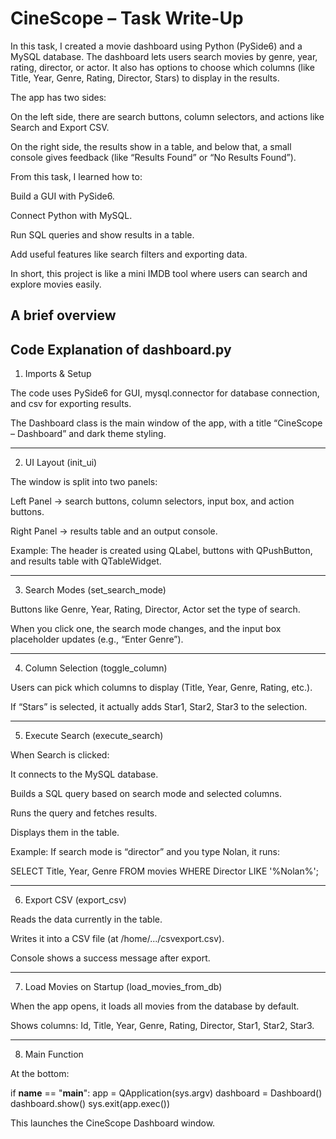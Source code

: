
# CineScope – Task Write-Up 

In this task, I created a movie dashboard using Python (PySide6) and a MySQL database. The dashboard lets users search movies by genre, year, rating, director, or actor. It also has options to choose which columns (like Title, Year, Genre, Rating, Director, Stars) to display in the results.

The app has two sides:

On the left side, there are search buttons, column selectors, and actions like Search and Export CSV.

On the right side, the results show in a table, and below that, a small console gives feedback (like “Results Found” or “No Results Found”).

From this task, I learned how to:

Build a GUI with PySide6.

Connect Python with MySQL.

Run SQL queries and show results in a table.

Add useful features like search filters and exporting data.


In short, this project is like a mini IMDB tool where users can search and explore movies easily.

## A brief overview

## Code Explanation of dashboard.py

1. Imports & Setup

The code uses PySide6 for GUI, mysql.connector for database connection, and csv for exporting results.

The Dashboard class is the main window of the app, with a title “CineScope – Dashboard” and dark theme styling.





---

2. UI Layout (init_ui)

The window is split into two panels:

Left Panel → search buttons, column selectors, input box, and action buttons.

Right Panel → results table and an output console.


Example: The header is created using QLabel, buttons with QPushButton, and results table with QTableWidget.





---

3. Search Modes (set_search_mode)

Buttons like Genre, Year, Rating, Director, Actor set the type of search.

When you click one, the search mode changes, and the input box placeholder updates (e.g., “Enter Genre”).





---

4. Column Selection (toggle_column)

Users can pick which columns to display (Title, Year, Genre, Rating, etc.).

If “Stars” is selected, it actually adds Star1, Star2, Star3 to the selection.





---

5. Execute Search (execute_search)

When Search is clicked:

It connects to the MySQL database.

Builds a SQL query based on search mode and selected columns.

Runs the query and fetches results.

Displays them in the table.


Example: If search mode is “director” and you type Nolan, it runs:

SELECT Title, Year, Genre FROM movies WHERE Director LIKE '%Nolan%';





---

6. Export CSV (export_csv)

Reads the data currently in the table.

Writes it into a CSV file (at /home/.../csvexport.csv).

Console shows a success message after export.





---

7. Load Movies on Startup (load_movies_from_db)

When the app opens, it loads all movies from the database by default.

Shows columns: Id, Title, Year, Genre, Rating, Director, Star1, Star2, Star3.





---

8. Main Function

At the bottom:

if __name__ == "__main__":
    app = QApplication(sys.argv)
    dashboard = Dashboard()
    dashboard.show()
    sys.exit(app.exec())

This launches the CineScope Dashboard window.
